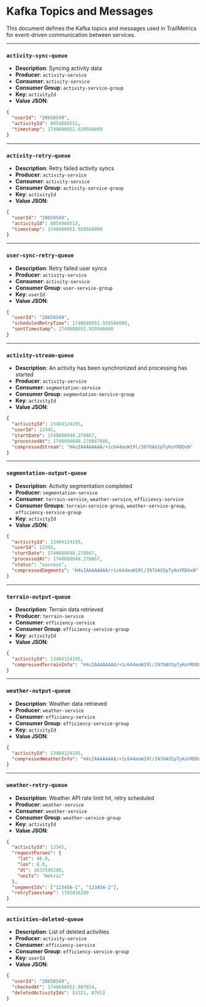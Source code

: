 # Kafka Topics and Messages

This document defines the Kafka topics and messages used in TrailMetrics for event-driven communication between services.

---

### `activity-sync-queue`

- **Description**: Syncing activity data
- **Producer**: `activity-service`
- **Consumer**: `activity-service`
- **Consumer Group**: `activity-service-group`
- **Key**: `activityId`
- **Value JSON**:

```json
{
  "userId": "28658549",
  "activityId": 8054008512,
  "timestamp": 1740680052.920566000
}
```

---

### `activity-retry-queue`

- **Description**: Retry failed activity syncs
- **Producer**: `activity-service`
- **Consumer**: `activity-service`
- **Consumer Group**: `activity-service-group`
- **Key**: `activityId`
- **Value JSON**:

```json
{
  "userId": "28658549",
  "activityId": 8054008512,
  "timestamp": 1740680052.920566000
}
```

---

### `user-sync-retry-queue`

- **Description**: Retry failed user syncs
- **Producer**: `activity-service`
- **Consumer**: `activity-service`
- **Consumer Group**: `user-service-group`
- **Key**: `userId`
- **Value JSON**:

```json
{
  "userId": "28658549",
  "scheduledRetryTime": 1740680052.920566000,
  "sentTimestamp": 1740680052.920566000
}
```

---

### `activity-stream-queue`

- **Description**: An activity has been synchronized and processing has started
- **Producer**: `activity-service`
- **Consumer**: `segmentation-service`
- **Consumer Group**: `segmentation-service-group`
- **Key**: `activityId`
- **Value JSON**:

```json
{
  "activityId": 13484124195,
  "userId": 12345,
  "startDate": 1740680048.270867,
  "processedAt": 1740680048.270867000,
  "compressedStream": "H4sIAAAAAAAA/+1c644muW19l/397UAXSpTyKoYRDOxN"
}
```

---

### `segmentation-output-queue`

- **Description**: Activity segmentation completed
- **Producer**: `segmentation-service`
- **Consumer**: `terrain-service`, `weather-service`, `efficiency-service`
- **Consumer Groups**: `terrain-service-group`, `weather-service-group`, `efficiency-service-group`
- **Key**: `activityId`
- **Value JSON**:

```json
{
  "activityId": 13484124195,
  "userId": 12345,
  "startDate": 1740680048.270867,
  "processedAt": 1740680048.270867,
  "status": "success",
  "compressedSegments": "H4sIAAAAAAAA/+1c644muW19l/397UAXSpTyKoYRDOxN"
}
```

---

### `terrain-output-queue`

- **Description**: Terrain data retrieved
- **Producer**: `terrain-service`
- **Consumer**: `efficiency-service`
- **Consumer Group**: `efficiency-service-group`
- **Key**: `activityId`
- **Value JSON**:

```json
{
  "activityId": 13484124195,
  "compressedTerrainInfo": "H4sIAAAAAAAA/+1c644muW19l/397UAXSpTyKoYRDOxN"
}
```

---

### `weather-output-queue`

- **Description**: Weather data retrieved
- **Producer**: `weather-service`
- **Consumer**: `efficiency-service`
- **Consumer Group**: `efficiency-service-group`
- **Key**: `activityId`
- **Value JSON**:

```json
{
  "activityId": 13484124195,
  "compressedWeatherInfo": "H4sIAAAAAAAA/+1c644muW19l/397UAXSpTyKoYRDOxN"
}
```

---

### `weather-retry-queue`

- **Description**: Weather API rate limit hit, retry scheduled
- **Producer**: `weather-service`
- **Consumer**: `weather-service`
- **Consumer Group**: `weather-service-group`
- **Key**: `activityId`
- **Value JSON**:

```json
{
  "activityId": 12345,
  "requestParams": {
    "lat": 46.0,
    "lon": 8.0,
    "dt": 1633595280,
    "units": "metric"
  },
  "segmentIds": ["123456-1", "123456-2"],
  "retryTimestamp": 1743416209
}
```

---

### `activities-deleted-queue`

- **Description**: List of deleted activities
- **Producer**: `activity-service`
- **Consumer**: `efficiency-service`
- **Consumer Group**: `efficiency-service-group`
- **Key**: `userId`
- **Value JSON**:

```json
{
  "userId": "28658549",
  "checkedAt": 1740680052.987654,
  "deletedActivityIds": [4321, 8765]
}
```
